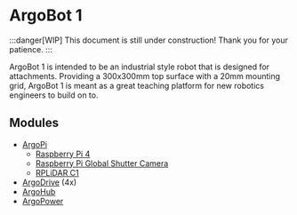 # ArgoBot 1

:::danger[WIP]
This document is still under construction! Thank you for your patience.
:::

ArgoBot 1 is intended to be an industrial style robot that is designed for attachments. Providing a 300x300mm top surface with a 20mm mounting grid, ArgoBot 1 is meant as a great teaching platform for new robotics engineers to build on to.

## Modules

- [ArgoPi](/docs/modules/ArgoPi)
    - [Raspberry Pi 4](https://www.raspberrypi.com/products/raspberry-pi-4-model-b/)
    - [Raspberry Pi Global Shutter Camera](https://www.raspberrypi.com/products/raspberry-pi-global-shutter-camera/)
    - [RPLiDAR C1](https://www.slamtec.ai/product/slamtec-rplidar-c1/)
- [ArgoDrive](/docs/modules/ArgoDrive) (4x)
- [ArgoHub](/docs/modules/ArgoHub)
- [ArgoPower](/docs/modules/ArgoPower)